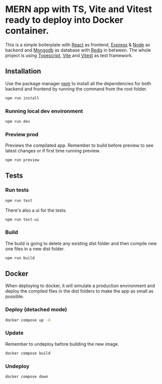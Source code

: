 # MERN app with TS, Vite and Vitest ready to deploy into Docker container.

This is a simple boilerplate with [React](https://reactjs.org/) as frontend, [Express](https://expressjs.com/) & [Node](https://nodejs.org/en/) as backend and [Mongodb](https://www.mongodb.com/) as database with [Redis](https://redis.io/) in between. The whole project is using [Typescript](https://www.typescriptlang.org/), [Vite](https://vitejs.dev/) and [Vitest](https://vitest.dev/) as test framework.

## Installation

Use the package manager [npm](https://www.npmjs.com/) to install all the dependencies for both backend and frontend by running the command from the root folder.

```bash
npm run install
```

### Running local dev environment

```bash
npm run dev
```

### Preview prod

Previews the compilated app. Remember to build before preview to see latest changes or if first time running preview.

```bash
npm run preview
```

## Tests

### Run tests

```bash
npm run test
```

There's also a ui for the tests.

```bash
npm run test-ui
```

### Build

The build is going to delete any existing dist folder and then compile new one files in a new dist folder.

```bash
npm run build
```

## Docker

When deploying to docker, it will simulate a production environment and deploy the compiled files in the dist folders to make the app as small as possible.

### Deploy (detached mode)

```bash
docker compose up -d
```

### Update

Remember to undeploy before building the new image.

```bash
docker compose build
```

### Undeploy

```bash
docker compose down
```
